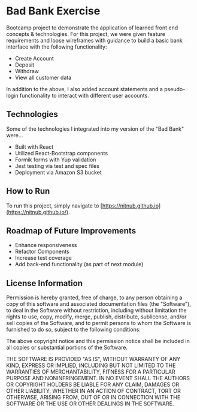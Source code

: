 # Bad Bank Exercise

Bootcamp project to demonstrate the application of learned front end concepts & technologies. For this project, we were given feature requirements and loose wireframes with guidance to build a basic bank interface with the following functionality:
* Create Account
* Deposit
* Withdraw 
* View all customer data

In addition to the above, I also added account statements and a pseudo-login functionality to interact with different user accounts. 


## Technologies
Some of the technologies I integrated into my version of the "Bad Bank" were...

* Built with React
* Utilized React-Bootstrap components 
* Formik forms with Yup validation
* Jest testing via test and spec files
* Deployment via Amazon S3 bucket


## How to Run
To run this project, simply navigate to [https://nitnub.github.io](https://nitnub.github.io/).


## Roadmap of Future Improvements
* Enhance responsiveness
* Refactor Components 
* Increase test coverage
* Add back-end functionality (as part of next module)


## License Information

Permission is hereby granted, free of charge, to any person obtaining a copy of this software and associated documentation files (the "Software"), to deal in the Software without restriction, including without limitation the rights to use, copy, modify, merge, publish, distribute, sublicense, and/or sell copies of the Software, and to permit persons to whom the Software is furnished to do so, subject to the following conditions:

The above copyright notice and this permission notice shall be included in all copies or substantial portions of the Software.

THE SOFTWARE IS PROVIDED "AS IS", WITHOUT WARRANTY OF ANY KIND, EXPRESS OR IMPLIED, INCLUDING BUT NOT LIMITED TO THE WARRANTIES OF MERCHANTABILITY, FITNESS FOR A PARTICULAR PURPOSE AND NONINFRINGEMENT. IN NO EVENT SHALL THE AUTHORS OR COPYRIGHT HOLDERS BE LIABLE FOR ANY CLAIM, DAMAGES OR OTHER LIABILITY, WHETHER IN AN ACTION OF CONTRACT, TORT OR OTHERWISE, ARISING FROM, OUT OF OR IN CONNECTION WITH THE SOFTWARE OR THE USE OR OTHER DEALINGS IN THE SOFTWARE.